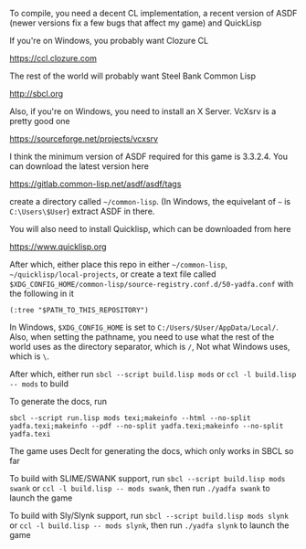 To compile, you need a decent CL implementation, a recent version of ASDF (newer versions fix a few bugs that affect my game) and QuickLisp

If you're on Windows, you probably want Clozure CL

https://ccl.clozure.com

The rest of the world will probably want Steel Bank Common Lisp

http://sbcl.org

Also, if you're on Windows, you need to install an X Server. VcXsrv is a pretty good one

https://sourceforge.net/projects/vcxsrv

I think the minimum version of ASDF required for this game is 3.3.2.4. You can download the latest version here

https://gitlab.common-lisp.net/asdf/asdf/tags

create a directory called `~/common-lisp`. (In Windows, the equivelant of `~` is `C:\Users\$User`) extract ASDF in there.

You will also need to install Quicklisp, which can be downloaded from here

https://www.quicklisp.org

After which, either place this repo in either `~/common-lisp`, `~/quicklisp/local-projects`, or create a text file called `$XDG_CONFIG_HOME/common-lisp/source-registry.conf.d/50-yadfa.conf` with the following in it

```
(:tree "$PATH_TO_THIS_REPOSITORY")
```

In Windows, `$XDG_CONFIG_HOME` is set to `C:/Users/$User/AppData/Local/`. Also, when setting the pathname, you need to use what the rest of the world uses as the directory separator, which is `/`, Not what Windows uses, which is `\`.

After which, either run `sbcl --script build.lisp mods` or `ccl -l build.lisp -- mods` to build

To generate the docs, run
```
sbcl --script run.lisp mods texi;makeinfo --html --no-split yadfa.texi;makeinfo --pdf --no-split yadfa.texi;makeinfo --no-split yadfa.texi
```
The game uses Declt for generating the docs, which only works in SBCL so far

To build with SLIME/SWANK support, run `sbcl --script build.lisp mods swank` or `ccl -l build.lisp -- mods swank`, then run `./yadfa swank` to launch the game

To build with Sly/Slynk support, run `sbcl --script build.lisp mods slynk` or `ccl -l build.lisp -- mods slynk`, then run `./yadfa slynk` to launch the game
